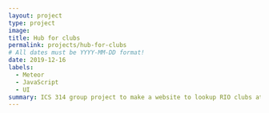 ```yaml
---
layout: project
type: project
image: 
title: Hub for clubs
permalink: projects/hub-for-clubs
# All dates must be YYYY-MM-DD format!
date: 2019-12-16
labels:
  - Meteor
  - JavaScript
  - UI
summary: ICS 314 group project to make a website to lookup RIO clubs at UHM. 
---
```



